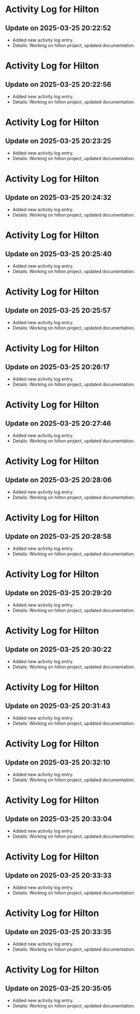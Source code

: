 # Activity Log for Hilton

## Update on 2025-03-25 20:22:52
- Added new activity log entry.
- Details: Working on hilton project, updated documentation.

# Activity Log for Hilton

## Update on 2025-03-25 20:22:56
- Added new activity log entry.
- Details: Working on hilton project, updated documentation.

# Activity Log for Hilton

## Update on 2025-03-25 20:23:25
- Added new activity log entry.
- Details: Working on hilton project, updated documentation.

# Activity Log for Hilton

## Update on 2025-03-25 20:24:32
- Added new activity log entry.
- Details: Working on hilton project, updated documentation.

# Activity Log for Hilton

## Update on 2025-03-25 20:25:40
- Added new activity log entry.
- Details: Working on hilton project, updated documentation.

# Activity Log for Hilton

## Update on 2025-03-25 20:25:57
- Added new activity log entry.
- Details: Working on hilton project, updated documentation.

# Activity Log for Hilton

## Update on 2025-03-25 20:26:17
- Added new activity log entry.
- Details: Working on hilton project, updated documentation.

# Activity Log for Hilton

## Update on 2025-03-25 20:27:46
- Added new activity log entry.
- Details: Working on hilton project, updated documentation.

# Activity Log for Hilton

## Update on 2025-03-25 20:28:06
- Added new activity log entry.
- Details: Working on hilton project, updated documentation.

# Activity Log for Hilton

## Update on 2025-03-25 20:28:58
- Added new activity log entry.
- Details: Working on hilton project, updated documentation.

# Activity Log for Hilton

## Update on 2025-03-25 20:29:20
- Added new activity log entry.
- Details: Working on hilton project, updated documentation.

# Activity Log for Hilton

## Update on 2025-03-25 20:30:22
- Added new activity log entry.
- Details: Working on hilton project, updated documentation.

# Activity Log for Hilton

## Update on 2025-03-25 20:31:43
- Added new activity log entry.
- Details: Working on hilton project, updated documentation.

# Activity Log for Hilton

## Update on 2025-03-25 20:32:10
- Added new activity log entry.
- Details: Working on hilton project, updated documentation.

# Activity Log for Hilton

## Update on 2025-03-25 20:33:04
- Added new activity log entry.
- Details: Working on hilton project, updated documentation.

# Activity Log for Hilton

## Update on 2025-03-25 20:33:33
- Added new activity log entry.
- Details: Working on hilton project, updated documentation.

# Activity Log for Hilton

## Update on 2025-03-25 20:33:35
- Added new activity log entry.
- Details: Working on hilton project, updated documentation.

# Activity Log for Hilton

## Update on 2025-03-25 20:35:05
- Added new activity log entry.
- Details: Working on hilton project, updated documentation.

